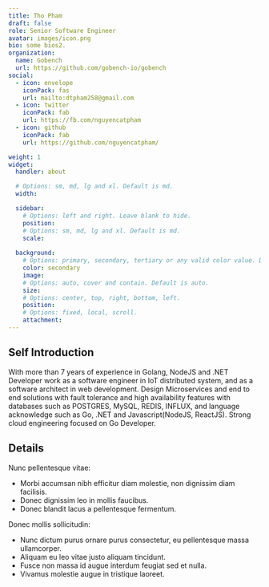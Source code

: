 ```yaml
---
title: Tho Pham
draft: false
role: Senior Software Engineer
avatar: images/icon.png
bio: some bios2.
organization:
  name: Gobench
  url: https://github.com/gobench-io/gobench
social:
  - icon: envelope
    iconPack: fas
    url: mailto:dtpham258@gmail.com
  - icon: twitter
    iconPack: fab
    url: https://fb.com/nguyencatpham
  - icon: github
    iconPack: fab
    url: https://github.com/nguyencatpham/

weight: 1
widget:
  handler: about

  # Options: sm, md, lg and xl. Default is md.
  width:

  sidebar:
    # Options: left and right. Leave blank to hide.
    position:
    # Options: sm, md, lg and xl. Default is md.
    scale:
  
  background:
    # Options: primary, secondary, tertiary or any valid color value. Default is primary.
    color: secondary
    image:
    # Options: auto, cover and contain. Default is auto.
    size:
    # Options: center, top, right, bottom, left.
    position:
    # Options: fixed, local, scroll.
    attachment: 
---
```


## Self Introduction

With more than 7 years of experience in Golang, NodeJS and .NET Developer work as a software engineer in IoT distributed system, and as a software architect in web development. Design Microservices and end to end solutions with fault tolerance and high availability features with databases such as POSTGRES, MySQL, REDIS, INFLUX, and language acknowledge such as Go, .NET and Javascript(NodeJS, ReactJS). Strong cloud engineering focused on Go Developer.

## Details  

Nunc pellentesque vitae:
- Morbi accumsan nibh efficitur diam molestie, non dignissim diam facilisis.
- Donec dignissim leo in mollis faucibus.
- Donec blandit lacus a pellentesque fermentum.

Donec mollis sollicitudin:
- Nunc dictum purus ornare purus consectetur, eu pellentesque massa ullamcorper.
- Aliquam eu leo vitae justo aliquam tincidunt.
- Fusce non massa id augue interdum feugiat sed et nulla.
- Vivamus molestie augue in tristique laoreet.
